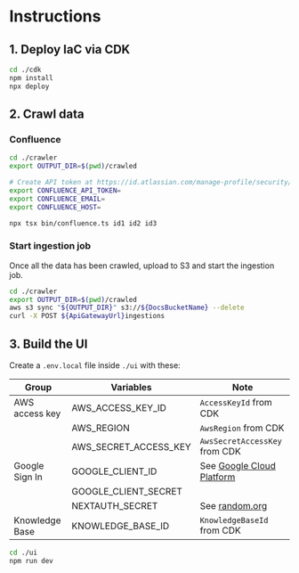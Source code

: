 # Instructions

## 1. Deploy IaC via CDK

```bash
cd ./cdk
npm install
npx deploy
```

## 2. Crawl data

### Confluence

```bash
cd ./crawler
export OUTPUT_DIR=$(pwd)/crawled

# Create API token at https://id.atlassian.com/manage-profile/security/api-tokens
export CONFLUENCE_API_TOKEN=
export CONFLUENCE_EMAIL=
export CONFLUENCE_HOST=

npx tsx bin/confluence.ts id1 id2 id3
```

### Start ingestion job

Once all the data has been crawled, upload to S3 and start the ingestion job.

```bash
cd ./crawler
export OUTPUT_DIR=$(pwd)/crawled
aws s3 sync "${OUTPUT_DIR}" s3://${DocsBucketName} --delete
curl -X POST ${ApiGatewayUrl}ingestions
```

## 3. Build the UI

Create a `.env.local` file inside `./ui` with these:

| Group          | Variables             | Note                          |
| -------------- | --------------------- | ----------------------------- |
| AWS access key | AWS_ACCESS_KEY_ID     | `AccessKeyId` from CDK        |
|                | AWS_REGION            | `AwsRegion` from CDK          |
|                | AWS_SECRET_ACCESS_KEY | `AwsSecretAccessKey` from CDK |
| Google Sign In | GOOGLE_CLIENT_ID      | See [Google Cloud Platform]   |
|                | GOOGLE_CLIENT_SECRET  |                               |
|                | NEXTAUTH_SECRET       | See [random.org]              |
| Knowledge Base | KNOWLEDGE_BASE_ID     | `KnowledgeBaseId` from CDK    |

[Google Cloud Platform]: https://console.cloud.google.com/apis/credentials
[random.org]: https://www.random.org/passwords/

```bash
cd ./ui
npm run dev
```
